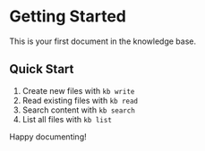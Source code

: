 # Getting Started

This is your first document in the knowledge base.

## Quick Start

1. Create new files with `kb write`
2. Read existing files with `kb read`
3. Search content with `kb search`
4. List all files with `kb list`

Happy documenting!
